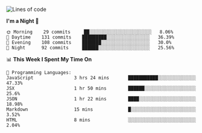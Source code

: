 <!--START_SECTION:waka-->
![Lines of code](https://img.shields.io/badge/From%20Hello%20World%20I%27ve%20Written-154854%20lines%20of%20code-blue)

**I'm a Night 🦉** 

```text
🌞 Morning    29 commits     ██░░░░░░░░░░░░░░░░░░░░░░░   8.06% 
🌆 Daytime    131 commits    █████████░░░░░░░░░░░░░░░░   36.39% 
🌃 Evening    108 commits    ███████░░░░░░░░░░░░░░░░░░   30.0% 
🌙 Night      92 commits     ██████░░░░░░░░░░░░░░░░░░░   25.56%

```


📊 **This Week I Spent My Time On** 

```text
💬 Programming Languages: 
JavaScript               3 hrs 24 mins       ███████████░░░░░░░░░░░░░░   47.33% 
JSX                      1 hr 50 mins        ██████░░░░░░░░░░░░░░░░░░░   25.6% 
JSON                     1 hr 22 mins        ████░░░░░░░░░░░░░░░░░░░░░   18.98% 
Markdown                 15 mins             █░░░░░░░░░░░░░░░░░░░░░░░░   3.52% 
HTML                     8 mins              ░░░░░░░░░░░░░░░░░░░░░░░░░   2.04%

```


<!--END_SECTION:waka-->
